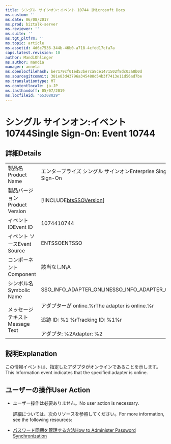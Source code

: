 ```yaml
---
title: シングル サインオン:イベント 10744 |Microsoft Docs
ms.custom: ''
ms.date: 06/08/2017
ms.prod: biztalk-server
ms.reviewer: ''
ms.suite: ''
ms.tgt_pltfrm: ''
ms.topic: article
ms.assetid: 4d6c7536-344b-46b0-a718-4cfdd17cfa7a
caps.latest.revision: 10
author: MandiOhlinger
ms.author: mandia
manager: anneta
ms.openlocfilehash: be7179cf01ed53be7ca8ce1471502f8dc03a8b0d
ms.sourcegitcommit: 381e83d43796a345488d54b3f7413e11d56ad7be
ms.translationtype: MT
ms.contentlocale: ja-JP
ms.lasthandoff: 05/07/2019
ms.locfileid: "65308029"
---
```

# <a name="single-sign-on-event-10744"></a><span data-ttu-id="56d66-102">シングル サインオン:イベント 10744</span><span class="sxs-lookup"><span data-stu-id="56d66-102">Single Sign-On: Event 10744</span></span>
## <a name="details"></a><span data-ttu-id="56d66-103">詳細</span><span class="sxs-lookup"><span data-stu-id="56d66-103">Details</span></span>  

|                 |                                                                                |
|-----------------|--------------------------------------------------------------------------------|
|  <span data-ttu-id="56d66-104">製品名</span><span class="sxs-lookup"><span data-stu-id="56d66-104">Product Name</span></span>   |                           <span data-ttu-id="56d66-105">エンタープライズ シングル サインオン</span><span class="sxs-lookup"><span data-stu-id="56d66-105">Enterprise Single Sign-On</span></span>                            |
| <span data-ttu-id="56d66-106">製品バージョン</span><span class="sxs-lookup"><span data-stu-id="56d66-106">Product Version</span></span> |           [!INCLUDE[btsSSOVersion](../includes/btsssoversion-md.md)]           |
|    <span data-ttu-id="56d66-107">イベント ID</span><span class="sxs-lookup"><span data-stu-id="56d66-107">Event ID</span></span>     |                                     <span data-ttu-id="56d66-108">10744</span><span class="sxs-lookup"><span data-stu-id="56d66-108">10744</span></span>                                      |
|  <span data-ttu-id="56d66-109">イベント ソース</span><span class="sxs-lookup"><span data-stu-id="56d66-109">Event Source</span></span>   |                                     <span data-ttu-id="56d66-110">ENTSSO</span><span class="sxs-lookup"><span data-stu-id="56d66-110">ENTSSO</span></span>                                     |
|    <span data-ttu-id="56d66-111">コンポーネント</span><span class="sxs-lookup"><span data-stu-id="56d66-111">Component</span></span>    |                                      <span data-ttu-id="56d66-112">該当なし</span><span class="sxs-lookup"><span data-stu-id="56d66-112">N\A</span></span>                                       |
|  <span data-ttu-id="56d66-113">シンボル名</span><span class="sxs-lookup"><span data-stu-id="56d66-113">Symbolic Name</span></span>  |                            <span data-ttu-id="56d66-114">SSO_INFO_ADAPTER_ONLINE</span><span class="sxs-lookup"><span data-stu-id="56d66-114">SSO_INFO_ADAPTER_ONLINE</span></span>                             |
|  <span data-ttu-id="56d66-115">メッセージ テキスト</span><span class="sxs-lookup"><span data-stu-id="56d66-115">Message Text</span></span>   | <span data-ttu-id="56d66-116">アダプターが online.%r</span><span class="sxs-lookup"><span data-stu-id="56d66-116">The adapter is online.%r</span></span><br /><br /> <span data-ttu-id="56d66-117">追跡 ID: %1 %r</span><span class="sxs-lookup"><span data-stu-id="56d66-117">Tracking ID: %1%r</span></span><br /><br /> <span data-ttu-id="56d66-118">アダプタ: %2</span><span class="sxs-lookup"><span data-stu-id="56d66-118">Adapter: %2</span></span> |

## <a name="explanation"></a><span data-ttu-id="56d66-119">説明</span><span class="sxs-lookup"><span data-stu-id="56d66-119">Explanation</span></span>  
 <span data-ttu-id="56d66-120">この情報イベントは、指定したアダプタがオンラインであることを示します。</span><span class="sxs-lookup"><span data-stu-id="56d66-120">This Information event indicates that the specified adapter is online.</span></span>  

## <a name="user-action"></a><span data-ttu-id="56d66-121">ユーザーの操作</span><span class="sxs-lookup"><span data-stu-id="56d66-121">User Action</span></span>  

- <span data-ttu-id="56d66-122">ユーザー操作は必要ありません。</span><span class="sxs-lookup"><span data-stu-id="56d66-122">No user action is necessary.</span></span>  

  <span data-ttu-id="56d66-123">詳細については、次のリソースを参照してください。</span><span class="sxs-lookup"><span data-stu-id="56d66-123">For more information, see the following resources:</span></span>  

- [<span data-ttu-id="56d66-124">パスワード同期を管理する方法</span><span class="sxs-lookup"><span data-stu-id="56d66-124">How to Administer Password Synchronization</span></span>](../core/how-to-administer-password-synchronization.md)
